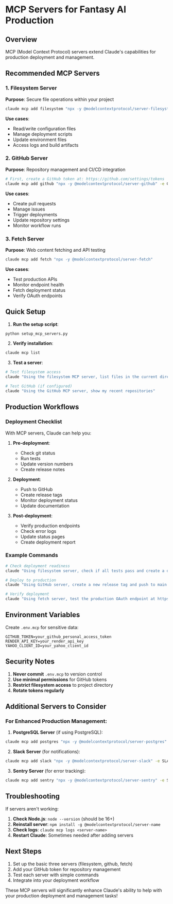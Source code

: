# MCP Servers for Fantasy AI Production

## Overview
MCP (Model Context Protocol) servers extend Claude's capabilities for production deployment and management.

## Recommended MCP Servers

### 1. Filesystem Server
**Purpose**: Secure file operations within your project
```bash
claude mcp add filesystem "npx -y @modelcontextprotocol/server-filesystem ."
```

**Use cases**:
- Read/write configuration files
- Manage deployment scripts
- Update environment files
- Access logs and build artifacts

### 2. GitHub Server
**Purpose**: Repository management and CI/CD integration
```bash
# First, create a GitHub token at: https://github.com/settings/tokens
claude mcp add github "npx -y @modelcontextprotocol/server-github" -e GITHUB_PERSONAL_ACCESS_TOKEN="${GITHUB_TOKEN}"
```

**Use cases**:
- Create pull requests
- Manage issues
- Trigger deployments
- Update repository settings
- Monitor workflow runs

### 3. Fetch Server
**Purpose**: Web content fetching and API testing
```bash
claude mcp add fetch "npx -y @modelcontextprotocol/server-fetch"
```

**Use cases**:
- Test production APIs
- Monitor endpoint health
- Fetch deployment status
- Verify OAuth endpoints

## Quick Setup

1. **Run the setup script**:
```bash
python setup_mcp_servers.py
```

2. **Verify installation**:
```bash
claude mcp list
```

3. **Test a server**:
```bash
# Test filesystem access
claude "Using the filesystem MCP server, list files in the current directory"

# Test GitHub (if configured)
claude "Using the GitHub MCP server, show my recent repositories"
```

## Production Workflows

### Deployment Checklist
With MCP servers, Claude can help you:

1. **Pre-deployment**:
   - Check git status
   - Run tests
   - Update version numbers
   - Create release notes

2. **Deployment**:
   - Push to GitHub
   - Create release tags
   - Monitor deployment status
   - Update documentation

3. **Post-deployment**:
   - Verify production endpoints
   - Check error logs
   - Update status pages
   - Create deployment report

### Example Commands

```bash
# Check deployment readiness
claude "Using filesystem server, check if all tests pass and create a deployment checklist"

# Deploy to production
claude "Using GitHub server, create a new release tag and push to main branch"

# Verify deployment
claude "Using fetch server, test the production OAuth endpoint at https://fantasy-ai-oauth.onrender.com"
```

## Environment Variables

Create `.env.mcp` for sensitive data:
```env
GITHUB_TOKEN=your_github_personal_access_token
RENDER_API_KEY=your_render_api_key
YAHOO_CLIENT_ID=your_yahoo_client_id
```

## Security Notes

1. **Never commit** `.env.mcp` to version control
2. **Use minimal permissions** for GitHub tokens
3. **Restrict filesystem access** to project directory
4. **Rotate tokens regularly**

## Additional Servers to Consider

### For Enhanced Production Management:

1. **PostgreSQL Server** (if using PostgreSQL):
```bash
claude mcp add postgres "npx -y @modelcontextprotocol/server-postgres" -e DATABASE_URL="${DATABASE_URL}"
```

2. **Slack Server** (for notifications):
```bash
claude mcp add slack "npx -y @modelcontextprotocol/server-slack" -e SLACK_TOKEN="${SLACK_TOKEN}"
```

3. **Sentry Server** (for error tracking):
```bash
claude mcp add sentry "npx -y @modelcontextprotocol/server-sentry" -e SENTRY_AUTH_TOKEN="${SENTRY_TOKEN}"
```

## Troubleshooting

If servers aren't working:

1. **Check Node.js**: `node --version` (should be 16+)
2. **Reinstall server**: `npm install -g @modelcontextprotocol/server-name`
3. **Check logs**: `claude mcp logs <server-name>`
4. **Restart Claude**: Sometimes needed after adding servers

## Next Steps

1. Set up the basic three servers (filesystem, github, fetch)
2. Add your GitHub token for repository management
3. Test each server with simple commands
4. Integrate into your deployment workflow

These MCP servers will significantly enhance Claude's ability to help with your production deployment and management tasks!